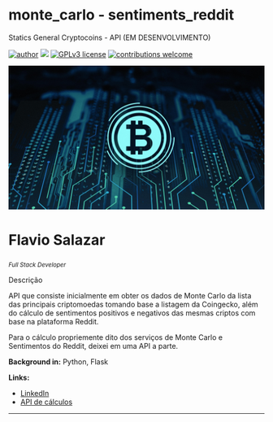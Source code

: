 # monte_carlo - sentiments_reddit
Statics General Cryptocoins - API (EM DESENVOLVIMENTO)

[![author](https://img.shields.io/badge/author-FlavioSalazar-red.svg)](https://www.linkedin.com/in/flavio-r-salazar) [![](https://img.shields.io/badge/python-blue.svg)](https://www.python.org/downloads/release/python-370/) [![GPLv3 license](https://img.shields.io/badge/License-GPLv3-blue.svg)](http://perso.crans.org/besson/LICENSE.html) [![contributions welcome](https://img.shields.io/badge/contributions-welcome-brightgreen.svg?style=flat)](https://github.com/salazarf92/crypto-master-api/issues)

<p align="center">
  <img src="crypto.jpg" width="960px" heigth="240px" >
</p>

# Flavio Salazar
<sub>*Full Stack Developer*</sub>

Descrição

  API que consiste inicialmente em obter os dados de Monte Carlo da lista das principais criptomoedas tomando base a listagem da Coingecko, além do cálculo de sentimentos positivos e negativos das mesmas criptos com base na plataforma Reddit.
  
  Para o cálculo propriemente dito dos serviços de Monte Carlo e Sentimentos do Reddit, deixei em uma API a parte.  

**Background in:** Python, Flask

**Links:**
* [LinkedIn](https://www.linkedin.com/in/flavio-r-salazar)
* [API de cálculos](https://github.com/SalazarF92/crypto-statistics-api)



---




